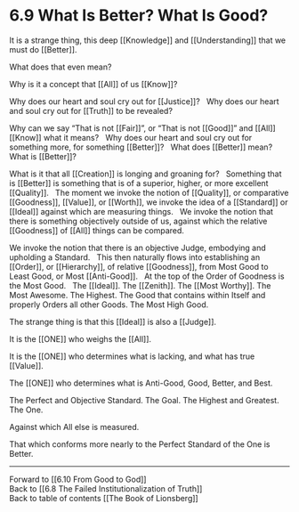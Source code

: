 # 6.9 What Is Better? What Is Good?

It is a strange thing, this deep [[Knowledge]] and [[Understanding]] that we must do [[Better]]. 

What does that even mean? 

Why is it a concept that [[All]] of us [[Know]]? 

Why does our heart and soul cry out for [[Justice]]? 
 
Why does our heart and soul cry out for [[Truth]] to be revealed? 

Why can we say “That is not [[Fair]]”, or “That is not [[Good]]” and [[All]] [[Know]] what it means? 
 
Why does our heart and soul cry out for something more, for something [[Better]]? 
 
What does [[Better]] mean? What is [[Better]]?

What is it that all [[Creation]] is longing and groaning for? 
 
Something that is [[Better]] is something that is of a superior, higher, or more excellent [[Quality]]. 
 
The moment we invoke the notion of [[Quality]], or comparative [[Goodness]], [[Value]], or [[Worth]], we invoke the idea of a [[Standard]] or [[Ideal]] against which are measuring things. 
 
We invoke the notion that there is something objectively outside of us, against which the relative [[Goodness]] of [[All]] things can be compared. 

We invoke the notion that there is an objective Judge, embodying and upholding a Standard. 
 
This then naturally flows into establishing an [[Order]], or [[Hierarchy]], of relative [[Goodness]], from Most Good to Least Good, or Most [[Anti-Good]]. 
 
At the top of the Order of Goodness is the Most Good. 
 
The [[Ideal]]. The [[Zenith]]. The [[Most Worthy]]. The Most Awesome. The Highest. The Good that contains within Itself and properly Orders all other Goods. The Most High Good. 

The strange thing is that this [[Ideal]] is also a [[Judge]]. 

It is the [[ONE]] who weighs the [[All]]. 

It is the [[ONE]] who determines what is lacking, and what has true [[Value]]. 

The [[ONE]] who determines what is Anti-Good, Good, Better, and Best. 

The Perfect and Objective Standard. The Goal. The Highest and Greatest. The One. 

Against which All else is measured. 

That which conforms more nearly to the Perfect Standard of the One is Better. 

___

Forward to [[6.10 From Good to God]]          
Back to [[6.8 The Failed Institutionalization of Truth]]          
Back to table of contents [[The Book of Lionsberg]]  

